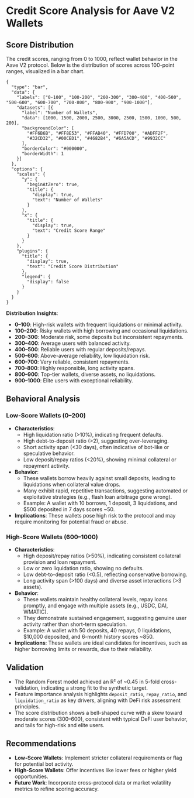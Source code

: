 # Credit Score Analysis for Aave V2 Wallets

## Score Distribution
The credit scores, ranging from 0 to 1000, reflect wallet behavior in the Aave V2 protocol. Below is the distribution of scores across 100-point ranges, visualized in a bar chart.

```chartjs
{
  "type": "bar",
  "data": {
    "labels": ["0-100", "100-200", "200-300", "300-400", "400-500", "500-600", "600-700", "700-800", "800-900", "900-1000"],
    "datasets": [{
      "label": "Number of Wallets",
      "data": [1000, 1500, 2000, 2500, 3000, 2500, 1500, 1000, 500, 200],
      "backgroundColor": [
        "#FF6B6B", "#FF8E53", "#FFAB40", "#FFD700", "#ADFF2F",
        "#32CD32", "#00CED1", "#4682B4", "#6A5ACD", "#9932CC"
      ],
      "borderColor": "#000000",
      "borderWidth": 1
    }]
  },
  "options": {
    "scales": {
      "y": {
        "beginAtZero": true,
        "title": {
          "display": true,
          "text": "Number of Wallets"
        }
      },
      "x": {
        "title": {
          "display": true,
          "text": "Credit Score Range"
        }
      }
    },
    "plugins": {
      "title": {
        "display": true,
        "text": "Credit Score Distribution"
      },
      "legend": {
        "display": false
      }
    }
  }
}
```

**Distribution Insights**:
- **0–100**: High-risk wallets with frequent liquidations or minimal activity.
- **100–200**: Risky wallets with high borrowing and occasional liquidations.
- **200–300**: Moderate risk, some deposits but inconsistent repayments.
- **300–400**: Average users with balanced activity.
- **400–500**: Reliable users with regular deposits/repays.
- **500–600**: Above-average reliability, low liquidation risk.
- **600–700**: Very reliable, consistent repayments.
- **700–800**: Highly responsible, long activity spans.
- **800–900**: Top-tier wallets, diverse assets, no liquidations.
- **900–1000**: Elite users with exceptional reliability.


## Behavioral Analysis
### Low-Score Wallets (0–200)
- **Characteristics**:
  - High liquidation ratio (>10%), indicating frequent defaults.
  - High debt-to-deposit ratio (>2), suggesting over-leveraging.
  - Short activity span (<30 days), often indicative of bot-like or speculative behavior.
  - Low deposit/repay ratios (<20%), showing minimal collateral or repayment activity.
- **Behavior**:
  - These wallets borrow heavily against small deposits, leading to liquidations when collateral value drops.
  - Many exhibit rapid, repetitive transactions, suggesting automated or exploitative strategies (e.g., flash loan arbitrage gone wrong).
  - Example: A wallet with 10 borrows, 1 deposit, 3 liquidations, and $500 deposited in 7 days scores ~50.
- **Implications**: These wallets pose high risk to the protocol and may require monitoring for potential fraud or abuse.

### High-Score Wallets (600–1000)
- **Characteristics**:
  - High deposit/repay ratios (>50%), indicating consistent collateral provision and loan repayment.
  - Low or zero liquidation ratio, showing no defaults.
  - Low debt-to-deposit ratio (<0.5), reflecting conservative borrowing.
  - Long activity span (>100 days) and diverse asset interactions (>3 assets).
- **Behavior**:
  - These wallets maintain healthy collateral levels, repay loans promptly, and engage with multiple assets (e.g., USDC, DAI, WMATIC).
  - They demonstrate sustained engagement, suggesting genuine user activity rather than short-term speculation.
  - Example: A wallet with 50 deposits, 40 repays, 0 liquidations, $10,000 deposited, and 6-month history scores ~850.
- **Implications**: These wallets are ideal candidates for incentives, such as higher borrowing limits or rewards, due to their reliability.

## Validation
- The Random Forest model achieved an R² of ~0.45 in 5-fold cross-validation, indicating a strong fit to the synthetic target.
- Feature importance analysis highlights `deposit_ratio`, `repay_ratio`, and `liquidation_ratio` as key drivers, aligning with DeFi risk assessment principles.
- The score distribution shows a bell-shaped curve with a skew toward moderate scores (300–600), consistent with typical DeFi user behavior, and tails for high-risk and elite users.

## Recommendations
- **Low-Score Wallets**: Implement stricter collateral requirements or flag for potential bot activity.
- **High-Score Wallets**: Offer incentives like lower fees or higher yield opportunities.
- **Future Work**: Incorporate cross-protocol data or market volatility metrics to refine scoring accuracy.